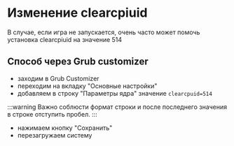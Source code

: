 # Изменение clearcpiuid

В случае, если игра не запускается, очень часто может помочь установка clearcpiuid на значение 514

## Способ через Grub customizer

- заходим в Grub Customizer
- переходим на вкладку "Основные настройки"
- добавляем в строку "Параметры ядра" значение `clearcpuid=514`

:::warning
Важно соблюсти формат строки и после последнего значения в строке отступить пробел.
:::

- нажимаем кнопку "Сохранить"
- перезагружаем систему
